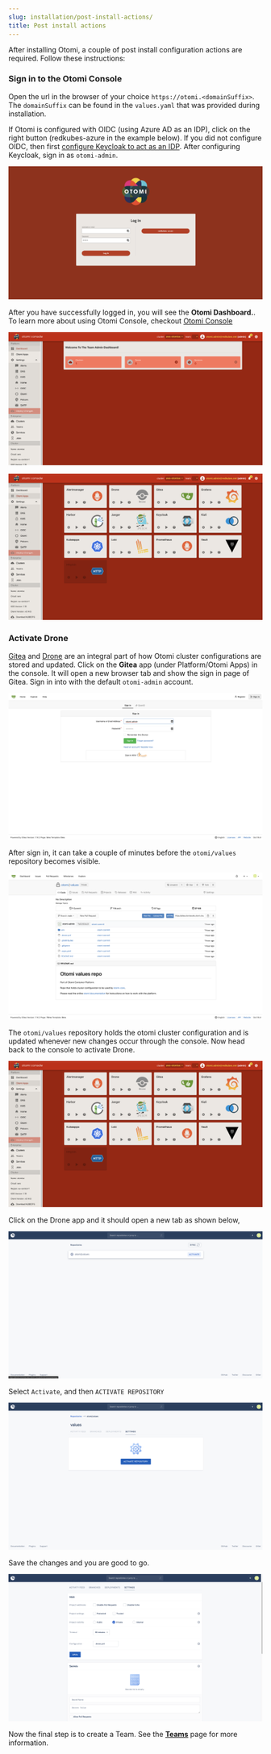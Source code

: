 ```yaml
---
slug: installation/post-install-actions/
title: Post install actions
---
```


After installing Otomi, a couple of post install configuration actions are required. Follow these instructions:

### Sign in to the Otomi Console

Open the url in the browser of your choice `https://otomi.<domainSuffix>`. The `domainSuffix` can be found in the `values.yaml` that was provided during installation.

If Otomi is configured with OIDC (using Azure AD as an IDP), click on the right button (redkubes-azure in the example below). If you did not configure OIDC, then first [configure Keycloak to act as an IDP](/docs/apps/keycloak#use-keycloak-as-an-idp). After configuring Keycloak, sign in as `otomi-admin`.



![console-login](img/console-login.png)

After you have successfully logged in, you will see the **Otomi Dashboard.**. To learn more about using Otomi Console, checkout [Otomi Console](/docs/console)

![console-lading-page](img/console-landing-page.png)

![console-apps](img/console-apps.png)

### Activate Drone

[Gitea](https://gitea.io/en-us/) and [Drone](https://www.drone.io/) are an integral part of how Otomi cluster configurations are stored and updated. Click on the **Gitea** app (under Platform/Otomi Apps) in the console. It will open a new browser tab and show the sign in page of Gitea. Sign in into with the default `otomi-admin` account.

![gitea-login](img/gitea-login.png)

After sign in, it can take a couple of minutes before the `otomi/values` repository becomes visible.

![gitea-values](img/gitea-values.png)

The `otomi/values` repository holds the otomi cluster configuration and is updated whenever new changes occur through the console. Now head back to the console to activate Drone.

![console-apps](img/console-apps.png)

Click on the Drone app and it should open a new tab as shown below,

![drone-landing](img/drone-landing.png)

Select `Activate`, and then `ACTIVATE REPOSITORY`

![drone-activate](img/drone-activate.png)

Save the changes and you are good to go.

![drone-save](img/drone-save.png)

Now the final step is to create a Team. See the **[Teams](/docs/console/teams)** page for more information.
